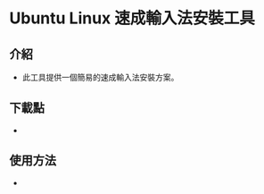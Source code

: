 Ubuntu Linux 速成輸入法安裝工具
===============================

## 介紹

 * 此工具提供一個簡易的速成輸入法安裝方案。

## 下載點

 * 

## 使用方法

 * 
